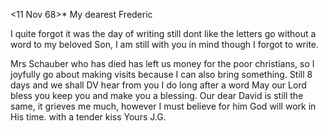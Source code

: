  <11 Nov 68>*
My dearest Frederic

I quite forgot it was the day of writing still dont like the letters go without a word to my beloved Son, I am still with you in mind though I forgot to write.

Mrs Schauber who has died has left us money for the poor christians, so I joyfully go about making visits because I can also bring something. Still 8 days and we shall DV hear from you I do long after a word May our Lord bless you keep you and make you a blessing. Our dear David is still the same, it grieves me much, however I must believe for him God will work in His time. with a tender kiss
 Yours J.G.
